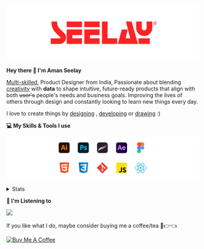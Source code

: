 [![banner](./images/seelay.svg)](https://www.seelay.in)

**Hey there 👋 I'm Aman Seelay**

[Multi-skilled](https://www.seelay.in/#skills), Product Designer from India, Passionate about blending [creativity](https://illustrations.seelay.in) with <b>data</b> to shape intuitive, future-ready products that align with both <s>user's</s> people's needs and business goals. Improving the lives of others through design and constantly looking to learn new things every day.

I love to create things by [designing](https://www.seelay.in/#work) , [developing](https://www.seelay.in/#projects) or [drawing](https://art.seelay.in) :)

**💻 My Skills & Tools I use**

[![banner](./images/skills&tools.svg)](https://www.seelay.in/about)

<details>
  <summary>Stats</summary>

---

<!--START_SECTION:waka-->
![Profile Views](http://img.shields.io/badge/Profile%20Views-0-blue)

**🐱 My GitHub Data** 

> 📦 602.9 kB Used in GitHub's Storage 
 > 
> 🏆 350 Contributions in the Year 2025
 > 
> 💼 Opted to Hire
 > 
> 📜 1 Public Repository 
 > 
> 🔑 24 Private Repository 
 > 
**I'm a Night 🦉** 

```text
🌞 Morning                258 commits         ███░░░░░░░░░░░░░░░░░░░░░░   11.67 % 
🌆 Daytime                315 commits         ████░░░░░░░░░░░░░░░░░░░░░   14.25 % 
🌃 Evening                736 commits         ████████░░░░░░░░░░░░░░░░░   33.30 % 
🌙 Night                  901 commits         ██████████░░░░░░░░░░░░░░░   40.77 % 
```
📅 **I'm Most Productive on Tuesday** 

```text
Monday                   262 commits         ███░░░░░░░░░░░░░░░░░░░░░░   11.86 % 
Tuesday                  395 commits         ████░░░░░░░░░░░░░░░░░░░░░   17.87 % 
Wednesday                280 commits         ███░░░░░░░░░░░░░░░░░░░░░░   12.67 % 
Thursday                 374 commits         ████░░░░░░░░░░░░░░░░░░░░░   16.92 % 
Friday                   299 commits         ███░░░░░░░░░░░░░░░░░░░░░░   13.53 % 
Saturday                 291 commits         ███░░░░░░░░░░░░░░░░░░░░░░   13.17 % 
Sunday                   309 commits         ███░░░░░░░░░░░░░░░░░░░░░░   13.98 % 
```


📊 **This Week I Spent My Time On** 

```text
🕑︎ Time Zone: Asia/Kolkata

💬 Programming Languages: 
Other                    16 hrs 8 mins       ██████████████████░░░░░░░   70.69 % 
JavaScript               6 hrs 11 mins       ███████░░░░░░░░░░░░░░░░░░   27.09 % 
Bash                     12 mins             ░░░░░░░░░░░░░░░░░░░░░░░░░   00.91 % 
JSON                     11 mins             ░░░░░░░░░░░░░░░░░░░░░░░░░   00.81 % 
Docker                   3 mins              ░░░░░░░░░░░░░░░░░░░░░░░░░   00.25 % 

🔥 Editors: 
Chrome                   14 hrs 10 mins      ████████████████░░░░░░░░░   62.12 % 
VS Code                  6 hrs 30 mins       ███████░░░░░░░░░░░░░░░░░░   28.52 % 
Edge                     2 hrs 8 mins        ██░░░░░░░░░░░░░░░░░░░░░░░   09.36 % 

💻 Operating System: 
Windows                  22 hrs 49 mins      █████████████████████████   100.00 % 
```

**I Mostly Code in JavaScript** 

```text
JavaScript               16 repos            ███████████████░░░░░░░░░░   61.54 % 
HTML                     4 repos             ████░░░░░░░░░░░░░░░░░░░░░   15.38 % 
TypeScript               4 repos             ████░░░░░░░░░░░░░░░░░░░░░   15.38 % 
Java                     2 repos             ██░░░░░░░░░░░░░░░░░░░░░░░   07.69 % 
```




 Last Updated on 01/03/2025 06:45:35 UTC
<!--END_SECTION:waka-->

---

 </details>

**🎵 I'm Listening to**

<object data="https://now-play.vercel.app/api/generate?uid=7a17a86e-d6b7-43b5-8d9c-1d6dae42a779" >

  <img src="https://now-play.vercel.app/api/generate?uid=7a17a86e-d6b7-43b5-8d9c-1d6dae42a779" />

</object>

If you like what I do, maybe consider buying me a coffee/tea 🥺👉👈

<a href="https://www.buymeacoffee.com/seelay" target="_blank"><img src="https://cdn.buymeacoffee.com/buttons/v2/default-red.png" alt="Buy Me A Coffee" width="150" ></a>
